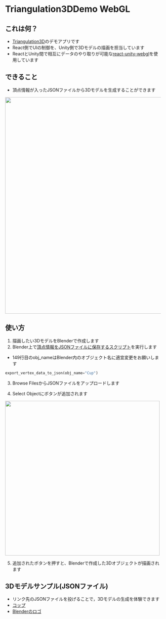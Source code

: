 # Triangulation3DDemo WebGL
## これは何？
- [Triangulation3D](https://github.com/Synesthesias/Triangulation)のデモアプリです
- React側でUIの制御を、Unity側で3Dモデルの描画を担当しています
- ReactとUnity間で相互にデータのやり取りが可能な[react-unity-webgl](https://react-unity-webgl.dev/)を使用しています

## できること
- 頂点情報が入ったJSONファイルから3Dモデルを生成することができます
<img src="https://github.com/user-attachments/assets/b62d1941-d011-4b24-8caf-d1037e45c8c2" width=700>


## 使い方
1. 描画したい3DモデルをBlenderで作成します
2. Blender上で[頂点情報をJSONファイルに保存するスクリプト](https://gist.githubusercontent.com/MAAAARCY/171e93fe0b19faf30eb7c4338d4c6fe7/raw/b7fc6bc0a859cb0a420ea6ae5415143c14fda89c/obj_to_json.py)を実行します

- 149行目のobj_nameはBlender内のオブジェクト名に適宜変更をお願いします
```python
export_vertex_data_to_json(obj_name="Cup")
```

3. Browse FilesからJSONファイルをアップロードします
   
4. Select Objectにボタンが追加されます
   
<img src="https://github.com/user-attachments/assets/3eceae13-4688-46e2-9dde-c0e79d52dcea" width=500>

5. 追加されたボタンを押すと、Blenderで作成した3Dオブジェクトが描画されます

## 3Dモデルサンプル(JSONファイル)
- リンク先のJSONファイルを投げることで，3Dモデルの生成を体験できます
- [コップ](https://gist.githubusercontent.com/MAAAARCY/e3d13ad842c3028b54f6faac73ebacb4/raw/407b7bb3b8597d8b89457291418a41e603d9ddd7/Cup.json)
- [Blenderのロゴ](https://gist.githubusercontent.com/MAAAARCY/49eb5535edfb98fa0a76c8749372e14a/raw/9310982490873d2397cb195b4de8ab8ef44973c7/BlenderLogo.json)
